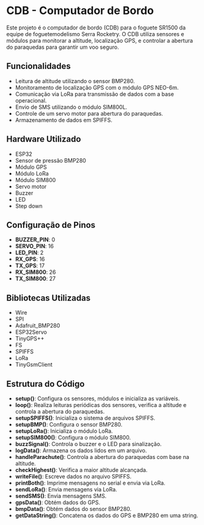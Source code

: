 # CDB - Computador de Bordo

Este projeto é o computador de bordo (CDB) para o foguete SR1500 da equipe de foguetemodelismo Serra Rocketry. O CDB utiliza sensores e módulos para monitorar a altitude, localização GPS, e controlar a abertura do paraquedas para garantir um voo seguro.

## Funcionalidades

- Leitura de altitude utilizando o sensor BMP280.
- Monitoramento de localização GPS com o módulo GPS NEO-6m.
- Comunicação via LoRa para transmissão de dados com a base operacional.
- Envio de SMS utilizando o módulo SIM800L.
- Controle de um servo motor para abertura do paraquedas.
- Armazenamento de dados em SPIFFS.

## Hardware Utilizado

- ESP32
- Sensor de pressão BMP280
- Módulo GPS
- Módulo LoRa
- Módulo SIM800
- Servo motor
- Buzzer
- LED
- Step down

## Configuração de Pinos

- **BUZZER_PIN**: 0
- **SERVO_PIN**: 16
- **LED_PIN**: 2
- **RX_GPS**: 16
- **TX_GPS**: 17
- **RX_SIM800**: 26
- **TX_SIM800**: 27

## Bibliotecas Utilizadas

- Wire
- SPI
- Adafruit_BMP280
- ESP32Servo
- TinyGPS++
- FS
- SPIFFS
- LoRa
- TinyGsmClient

## Estrutura do Código

- **setup()**: Configura os sensores, módulos e inicializa as variáveis.
- **loop()**: Realiza leituras periódicas dos sensores, verifica a altitude e controla a abertura do paraquedas.
- **setupSPIFFS()**: Inicializa o sistema de arquivos SPIFFS.
- **setupBMP()**: Configura o sensor BMP280.
- **setupLoRa()**: Inicializa o módulo LoRa.
- **setupSIM800()**: Configura o módulo SIM800.
- **buzzSignal()**: Controla o buzzer e o LED para sinalização.
- **logData()**: Armazena os dados lidos em um arquivo.
- **handleParachute()**: Controla a abertura do paraquedas com base na altitude.
- **checkHighest()**: Verifica a maior altitude alcançada.
- **writeFile()**: Escreve dados no arquivo SPIFFS.
- **printBoth()**: Imprime mensagens no serial e envia via LoRa.
- **sendLoRa()**: Envia mensagens via LoRa.
- **sendSMS()**: Envia mensagens SMS.
- **gpsData()**: Obtém dados do GPS.
- **bmpData()**: Obtém dados do sensor BMP280.
- **getDataString()**: Concatena os dados do GPS e BMP280 em uma string.